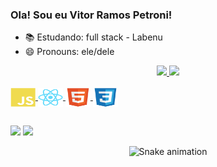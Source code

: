 ### Ola! Sou eu Vitor Ramos Petroni!

- 📚 Estudando: full stack - Labenu
- 😄 Pronouns: ele/dele

<div align="center">
  <a href="https://github.com/vitorramossp">
  <img height="180em" src="https://github-readme-stats.vercel.app/api?username=vitorramosp&show_icons=true&theme=cobalt2&include_all_commits=true&count_private=true"/>
  <img height="180em" src="https://github-readme-stats.vercel.app/api/top-langs/?username=vitorramosp&layout=compact&langs_count=7&theme=cobalt2"/>
</div>

<div style="display: inline_block"><br>
  <img align="center" alt="Rafa-Js" height="30" width="40" src="https://raw.githubusercontent.com/devicons/devicon/master/icons/javascript/javascript-plain.svg">
  <img align="center" alt="Rafa-React" height="30" width="40" src="https://raw.githubusercontent.com/devicons/devicon/master/icons/react/react-original.svg">
  <img align="center" alt="Rafa-HTML" height="30" width="40" src="https://raw.githubusercontent.com/devicons/devicon/master/icons/html5/html5-original.svg">
  <img align="center" alt="Rafa-CSS" height="30" width="40" src="https://raw.githubusercontent.com/devicons/devicon/master/icons/css3/css3-original.svg">
</div>
 
 ##
 
 </div>
  <a href="https://instagram.com/ramos6382" target="_blank"><img src="https://img.shields.io/badge/-Instagram-%23E4405F?style=for-the-badge&logo=instagram&logoColor=white" target="_blank"></a>
  <a href="https://www.linkedin.com/in/vitor-ramos-90602310a" target="_blank"><img src="https://img.shields.io/badge/-LinkedIn-%230077B5?style=for-the-badge&logo=linkedin&logoColor=white" target="_blank"></a> 
 </div>
  
  <div align="center">
  
  ![Snake animation](https://github.com/vitorramosp/vitorramosp/blob/output/github-contribution-grid-snake.svg)
  
</div>
